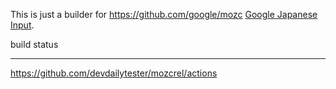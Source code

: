 This is just a builder for https://github.com/google/mozc
[Google Japanese Input](http://www.google.com/intl/ja/ime/).

build status
_________
https://github.com/devdailytester/mozcrel/actions
